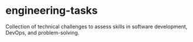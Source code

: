 # engineering-tasks
Collection of technical challenges to assess skills in software development, DevOps, and problem-solving.
